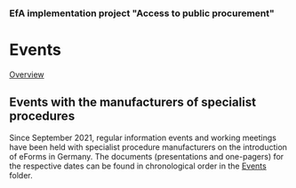 ### EfA implementation project "Access to public procurement"
# Events
[Overview](/Readme.md)
<br>

## Events with the manufacturers of specialist procedures

Since September 2021, regular information events and working meetings have been held with specialist procedure manufacturers on the introduction of eForms in Germany. The documents (presentations and one-pagers) for the respective dates can be found in chronological order in the [Events](/events) folder.
